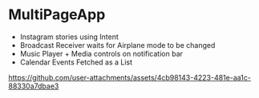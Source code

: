 ﻿# MultiPageApp
- Instagram stories using Intent
- Broadcast Receiver waits for Airplane mode to be changed
- Music Player + Media controls on notification bar
- Calendar Events Fetched as a List


https://github.com/user-attachments/assets/4cb98143-4223-481e-aa1c-88330a7dbae3

